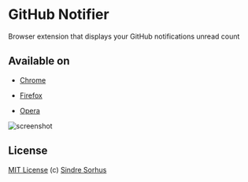 # GitHub Notifier

Browser extension that displays your GitHub notifications unread count


## Available on

- [Chrome](https://chrome.google.com/webstore/detail/lmjdlojahmbbcodnpecnjnmlddbkjhnn)

- [Firefox](https://addons.mozilla.org/en-US/firefox/addon/github-notifier/)

- [Opera](https://addons.opera.com/en/addons/extensions/details/github-notifier/)


![screenshot](https://github.com/sindresorhus/GitHub-Notifier/raw/master/screenshot-readme.png)


## License

[MIT License](http://en.wikipedia.org/wiki/MIT_License)
(c) [Sindre Sorhus](http://sindresorhus.com)